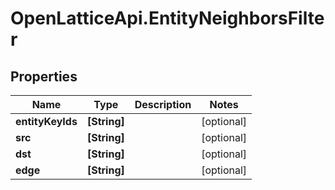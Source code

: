 # OpenLatticeApi.EntityNeighborsFilter

## Properties

Name | Type | Description | Notes
------------ | ------------- | ------------- | -------------
**entityKeyIds** | **[String]** |  | [optional] 
**src** | **[String]** |  | [optional] 
**dst** | **[String]** |  | [optional] 
**edge** | **[String]** |  | [optional] 


